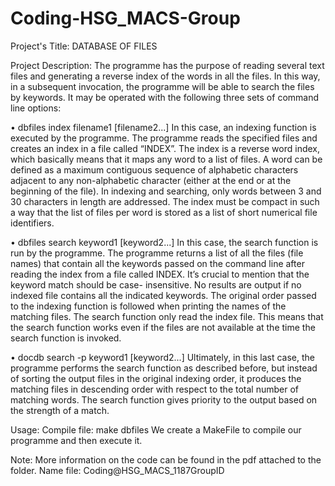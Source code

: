 # Coding-HSG_MACS-Group

Project's Title: 
DATABASE OF FILES

Project Description: 
The programme has the purpose of reading several text files and generating a reverse index of the words in all the files. In this way, in a subsequent invocation, the programme will be able to search the files by keywords. It may be operated with the following three sets of command line options:

• dbfiles index filename1 [filename2...]
In this case, an indexing function is executed by the programme. The programme reads the specified files and creates an index in a file called “INDEX”. The index is a reverse word index, which basically means that it maps any word to a list of files. A word can be defined as a maximum contiguous sequence of alphabetic characters adjacent to any non-alphabetic character (either at the end or at the beginning of the file). In indexing and searching, only words between 3 and 30 characters in length are addressed. The index must be compact in such a way that the list of files per word is stored as a list of short numerical file identifiers.

• dbfiles search keyword1 [keyword2...]
In this case, the search function is run by the programme. The programme returns a list of all the files (file names) that contain all the keywords passed on the command line after reading the index from a file called INDEX. It’s crucial to mention that the keyword match should be case- insensitive. No results are output if no indexed file contains all the indicated keywords. The original order passed to the indexing function is followed when printing the names of the matching files. The search function only read the index file. This means that the search function works even if the files are not available at the time the search function is invoked.

• docdb search -p keyword1 [keyword2...]
Ultimately, in this last case, the programme performs the search function as described before, but instead of sorting the output files in the original indexing order, it produces the matching files in descending order with respect to the total number of matching words. The search function gives priority to the output based on the strength of a match.

Usage:
Compile file: make dbfiles
We create a MakeFile to compile our programme and then execute it.

Note: More information on the code can be found in the pdf attached to the folder. 
Name file: Coding@HSG_MACS_1187GroupID
